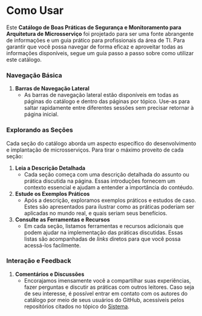 # Como Usar

Este **Catálogo de Boas Práticas de Segurança e Monitoramento para Arquitetura de Microsserviço** foi projetado para ser uma fonte abrangente de informações e um guia prático para profissionais da área de TI. Para garantir que você possa navegar de forma eficaz e aproveitar todas as informações disponíveis, segue um guia passo a passo sobre como utilizar este catálogo.

### **Navegação Básica**

1. **Barras de Navegação Lateral**
   * As barras de navegação lateral estão disponíveis em todas as páginas do catálogo e dentro das páginas por tópico. Use-as para saltar rapidamente entre diferentes sessões sem precisar retornar à página inicial.

### **Explorando as Seções**

Cada seção do catálogo aborda um aspecto específico do desenvolvimento e implantação de microsserviços. Para tirar o máximo proveito de cada seção:

1. **Leia a Descrição Detalhada**
   * Cada seção começa com uma descrição detalhada do assunto ou prática discutida na página. Essas introduções fornecem um contexto essencial e ajudam a entender a importância do contéudo.
2. **Estude os Exemplos Práticos**
   * Após a descrição, exploramos exemplos práticos e estudos de caso. Estes são apresentados para ilustrar como as práticas poderiam ser aplicadas no mundo real, e quais seriam seus benefícios.
3. **Consulte as Ferramentas e Recursos**
   * Em cada seção, listamos ferramentas e recursos adicionais que podem ajudar na implementação das práticas discutidas. Essas listas são acompanhadas de _links_ diretos para que você possa acessá-los facilmente.

### **Interação e Feedback**

1. **Comentários e Discussões**
   * Encorajamos imensamente você a compartilhar suas experiências, fazer perguntas e discutir as práticas com outros leitores. Caso seja de seu interesse, é possível entrar em contato com os autores do catálogo por meio de seus usuários do GitHub, acessíveis pelos repositórios citados no tópico do [Sistema](../sistema-more-of-this.md).
